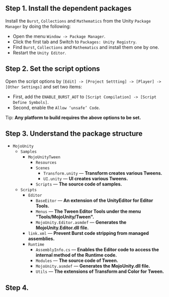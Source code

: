 ## Step 1. Install the dependent packages

Install the `Burst`, `Collections` and `Mathematics` from the Unity `Package Manager` by doing the following:

  * Open the menu `Window -> Package Manager`.
  * Click the first tab and Switch to `Packages: Unity Registry`.
  * Find `Burst`, `Collections` and `Mathematics` and install them one by one.
  * Restart the `Unity Editor`.

## Step 2. Set the script options

Open the script options by `[Edit] -> [Project Settting] -> [Player] -> [Other Settings]` and set two items:

 * First, add the `ENABLE_BURST_AOT` to `[Script Compilation] -> [Script Define Symbols]`.
 * Second, enable the `Allow ‘unsafe’ Code`.

Tip: **Any platform to build requires the above options to be set.**

## Step 3. Understand the package structure

* `MojoUnity`
  * `Samples`
    * `MojoUnityTween`
      * `Resources`
      * `Scenes`
        * `Transform.unity` — **Transform creates various Tweens.**
        * `UI.unity` — **UI creates various Tweens.**
      * `Scripts` — **The source code of samples.**
  * `Scripts`
    * `Editor`
      * `BaseEitor` — **An extension of the UnityEditor for Editor Tools.**
      * `Menus` — **The Tween Editor Tools under the menu "Tools/MojoUnity/Tween".**
      * `MojoUnity.Editor.asmdef` — **Generates the MojoUnity.Editor.dll file.**
    * `link.xml` — **Prevent Burst code stripping from managed assemblies.**
    * `Runtime` 
      * `AssemblyInfo.cs` — **Enables the Editor code to access the internal method of the Runtime code.**
      * `Modules` — **The source code of Tween.**
      * `MojoUnity.asmdef` — **Generates the MojoUnity.dll file.**
      * `Utils` — **The extensions of Transform and Color for Tween.**

## Step 4. 

